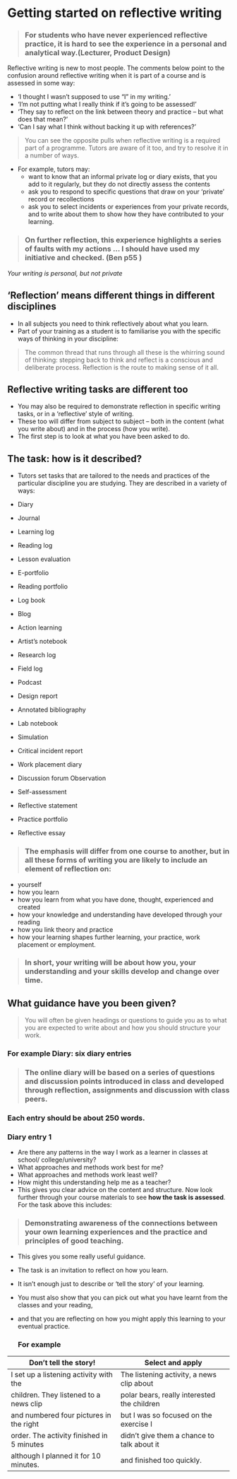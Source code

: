 # Getting started on reflective writing
> ### For students who have never experienced reflective practice, it is hard to see the experience in a personal and analytical way.(Lecturer, Product Design)

Reflective writing is new to most people. The
comments below point to the confusion around
reflective writing when it is part of a course and is
assessed in some way:
- ‘I thought I wasn’t supposed to use “I” in my
writing.’
-  ‘I’m not putting what I really think if it’s going to be assessed!’
-  ‘They say to reflect on the link between theory and practice – but what does that mean?’
- ‘Can I say what I think without backing it up with references?’
>You can see the opposite pulls when reflective writing is a required part of a programme.
Tutors are aware of it too, and try to resolve it in a number of ways.

- For example, tutors may:
  - want to know that an informal private log or diary exists, that you add to it regularly,
but they do not directly assess the contents
  - ask you to respond to specific questions that draw
on your ‘private’ record or recollections
  - ask you to select incidents or experiences from
your private records, and to write about them to
show how they have contributed to your learning.

> ### On further reflection, this experience highlights a series of faults with my actions … I should have used my initiative and checked. (Ben p55 )
*Your writing is personal, but not private*

## ‘Reflection’ means different things in different disciplines
- In all subjects you need to think reflectively about what you learn.
- Part of your training as a student is to familiarise you with the specific ways of thinking in your discipline: 

> The common thread that runs through all these is the
whirring sound of thinking: stepping back to think
and reflect is a conscious and deliberate process.
Reflection is the route to making sense of it all.

## Reflective writing tasks are different too
- You may also be required to demonstrate reflection
in specific writing tasks, or in a ‘reflective’ style of
writing.
- These too will differ from subject to subject –
both in the content (what you write about) and in the process (how you write). 
- The first step is to look at what you have been asked to do.

## The task:  how is it described?
- Tutors set tasks that are tailored to the needs and practices of the particular discipline you are studying. They are described in a variety of ways:

- Diary 
- Journal 
- Learning log 
- Reading log 
- Lesson evaluation
- E-portfolio 
- Reading portfolio
- Log book 
- Blog 
- Action learning
- Artist’s notebook 
- Research log 
- Field log 
- Podcast
- Design report 
- Annotated bibliography
- Lab notebook
- Simulation 
- Critical incident report
- Work placement diary
- Discussion forum Observation
- Self-assessment
- Reflective statement
- Practice portfolio 
- Reflective essay 


>### The emphasis will differ from one course to another, but in all these forms of writing you are likely to include an element of reflection on:
- yourself
- how you learn
- how you learn from what you have done, thought, experienced and created
- how your knowledge and understanding have developed through your reading
- how you link theory and practice
- how your learning shapes further learning, your practice, work placement or employment.

>### In short, your writing will be about how you, your understanding and your skills develop and change over time.


## What guidance have you been given?
> You will often be given headings or questions to guide you as to what you are expected to write about and how you should structure your work.

### For example  Diary: six diary entries

>### The online diary will be based on a series of questions and discussion points introduced in class and developed through reflection, assignments and discussion with class peers.

### Each entry should be about 250 words.

### Diary entry 1
- Are there any patterns in the way I work as a learner in classes at school/
college/university?
- What approaches and methods work best for me?
- What approaches and methods work least well?
- How might this understanding help me as a teacher?
- This gives you clear advice on the content and structure. Now look further through your course materials to see **how the task is assessed**. For the task above this includes:
> ### Demonstrating awareness of the connections between your own learning experiences and the practice and principles of good teaching.

- This gives you some really useful guidance. 
- The task is an invitation to reflect on how you learn. 
- It isn’t enough just to describe or ‘tell the story’ of your learning. 
- You must also show that you can pick out what you have learnt from the classes and your reading, 
- and that you are reflecting on how you might apply this learning to your eventual practice. 
  
  ### For example

|Don’t tell the story!|                     Select and apply|
|-----------------------------------------|-----------------|
|I set up a listening activity with the      |  The listening activity, a news clip about
|children. They listened to a news clip      |  polar bears, really interested the children
|and numbered four pictures in the right     |  but I was so focused on the exercise I
|order. The activity finished in 5 minutes   |  didn’t give them a chance to talk about it
|although I planned it for 10 minutes.       |  and finished too quickly. 

